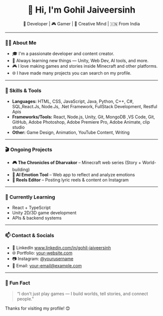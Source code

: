 <h1 align="center">👋 Hi, I'm Gohil Jaiveersinh</h1>
<p align="center">🚀 Developer | 🎮 Gamer | 🎨 Creative Mind | 🇮🇳 From India</p>

---

### 🧑‍💻 About Me

- 🎓 I'm a passionate developer and content creator.
- 🧠 Always learning new things — Unity, Web Dev, AI tools, and more.
- 🎮 I love making games and stories inside Minecraft and other platforms.
- 🌐 I have made many projects you can search on my profile.

---

### 🔧 Skills & Tools

- **Languages:** HTML, CSS, JavaScript, Java, Python, C++, C#, SQL,React.Js, Node.Js, .Net Framework,
FullStack Development, Restful Apis 
- **Frameworks/Tools:** React, Node.js, Unity, Git, MongoDB ,VS Code, Git, GitHub, Adobe Photoshop, Adobe
Premiere Pro, Adobe Animate, clip studio
- **Other:** Game Design, Animation, YouTube Content, Writing

---

### 🎬 Ongoing Projects

- **🎮 The Chronicles of Dharvakor** – Minecraft web series (Story + World-building)
- **🧪 AI Emotion Tool** – Web app to reflect and analyze emotions
- **📱 Reels Editor** – Posting lyric reels & content on Instagram

---

### 🌱 Currently Learning

- React + TypeScript  
- Unity 2D/3D game development  
- APIs & backend systems  

---

### 📫 Contact & Socials

- 💼 LinkedIn www.linkedin.com/in/gohil-jaiveersinh
- 🌐 Portfolio: [your-website.com](https://your-website.com)
- 📷 Instagram: [@yourusername](https://instagram.com/yourusername)
- 📧 Email: your-email@example.com

---

### 💬 Fun Fact

> “I don't just play games — I build worlds, tell stories, and connect people.”

Thanks for visiting my profile! 😊
